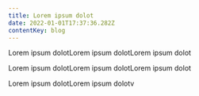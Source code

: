 ```yaml
---
title: Lorem ipsum dolot
date: 2022-01-01T17:37:36.282Z
contentKey: blog
---
```

Lorem ipsum dolotLorem ipsum dolotLorem ipsum dolot

Lorem ipsum dolotLorem ipsum dolotLorem ipsum dolot

Lorem ipsum dolotLorem ipsum dolotv
